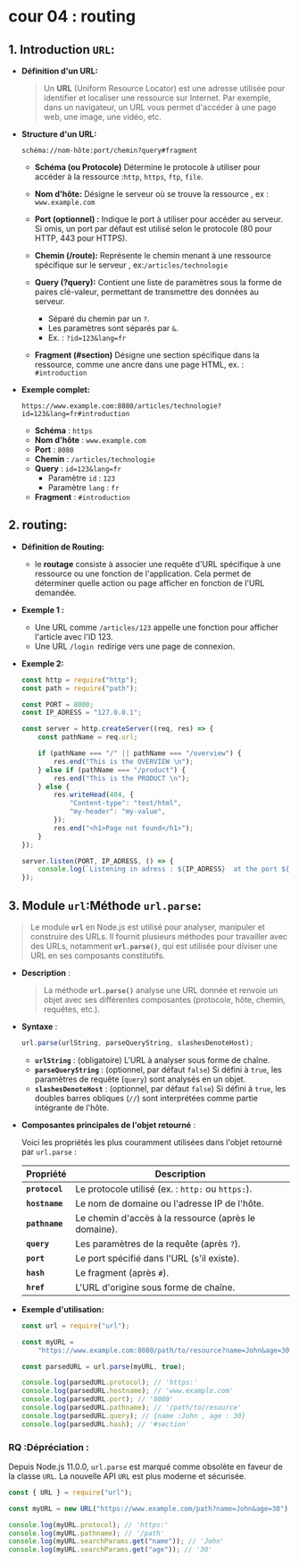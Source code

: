 # cour 04 : **routing**

## 1. **Introduction `URL`:**

-   **Définition d'un URL:**

    > Un **URL** (Uniform Resource Locator) est une adresse utilisée pour identifier et localiser une ressource sur Internet. Par exemple, dans un navigateur, un URL vous permet d'accéder à une page web, une image, une vidéo, etc.

-   **Structure d'un URL:**

    ```
    schéma://nom-hôte:port/chemin?query#fragment
    ```

    -   **Schéma (ou Protocole)** Détermine le protocole à utiliser pour accéder à la ressource :`http`, `https`, `ftp`, `file`.

    -   **Nom d'hôte:** Désigne le serveur où se trouve la ressource , ex : `www.example.com`

    -   **Port (optionnel) :** Indique le port à utiliser pour accéder au serveur. Si omis, un port par défaut est utilisé selon le protocole (80 pour HTTP, 443 pour HTTPS).

    -   **Chemin (/route):** Représente le chemin menant à une ressource spécifique sur le serveur , ex:`/articles/technologie`

    -   **Query (?query):** Contient une liste de paramètres sous la forme de paires clé-valeur, permettant de transmettre des données au serveur.

        -   Séparé du chemin par un `?`.
        -   Les paramètres sont séparés par `&`.
        -   Ex. : `?id=123&lang=fr`

    -   **Fragment (#section)** Désigne une section spécifique dans la ressource, comme une ancre dans une page HTML, ex. : `#introduction`

-   **Exemple complet:**

    ```
    https://www.example.com:8080/articles/technologie?id=123&lang=fr#introduction
    ```

    -   **Schéma** : `https`
    -   **Nom d'hôte** : `www.example.com`
    -   **Port** : `8080`
    -   **Chemin** : `/articles/technologie`
    -   **Query** : `id=123&lang=fr`
        -   Paramètre `id` : `123`
        -   Paramètre `lang` : `fr`
    -   **Fragment** : `#introduction`

## 2. **routing:**

-   **Définition de Routing:**

    -   le **routage** consiste à associer une requête d'URL spécifique à une ressource ou une fonction de l'application. Cela permet de déterminer quelle action ou page afficher en fonction de l'URL demandée.

-   **Exemple 1 :**

    -   Une URL comme `/articles/123` appelle une fonction pour afficher l'article avec l'ID 123.
    -   Une URL `/login `redirige vers une page de connexion.

-   **Exemple 2:**

    ```js
    const http = require("http");
    const path = require("path");

    const PORT = 8000;
    const IP_ADRESS = "127.0.0.1";

    const server = http.createServer((req, res) => {
        const pathName = req.url;

        if (pathName === "/" || pathName === "/overview") {
            res.end("This is the OVERVIEW \n");
        } else if (pathName === "/product") {
            res.end("This is the PRODUCT \n");
        } else {
            res.writeHead(404, {
                "Content-type": "text/html",
                "my-header": "my-value",
            });
            res.end("<h1>Page not found</h1>");
        }
    });

    server.listen(PORT, IP_ADRESS, () => {
        console.log(`Listening in adress : ${IP_ADRESS}  at the port ${PORT}`);
    });
    ```

## 3. **Module `url`:Méthode `url.parse`:**

> Le module **`url`** en Node.js est utilisé pour analyser, manipuler et construire des URLs. Il fournit plusieurs méthodes pour travailler avec des URLs, notamment **`url.parse()`**, qui est utilisée pour diviser une URL en ses composants constitutifs.

-   **Description** :

    > La méthode **`url.parse()`** analyse une URL donnée et renvoie un objet avec ses différentes composantes (protocole, hôte, chemin, requêtes, etc.).

-   **Syntaxe** :

    ```javascript
    url.parse(urlString, parseQueryString, slashesDenoteHost);
    ```

    -   **`urlString`** : (obligatoire) L'URL à analyser sous forme de chaîne.
    -   **`parseQueryString`** : (optionnel, par défaut `false`) Si défini à `true`, les paramètres de requête (`query`) sont analysés en un objet.
    -   **`slashesDenoteHost`** : (optionnel, par défaut `false`) Si défini à `true`, les doubles barres obliques (`//`) sont interprétées comme partie intégrante de l'hôte.

-   **Composantes principales de l'objet retourné** :

    Voici les propriétés les plus couramment utilisées dans l'objet retourné par `url.parse` :

    | **Propriété**  | **Description**                                      |
    | -------------- | ---------------------------------------------------- |
    | **`protocol`** | Le protocole utilisé (ex. : `http:` ou `https:`).    |
    | **`hostname`** | Le nom de domaine ou l'adresse IP de l'hôte.         |
    | **`pathname`** | Le chemin d'accès à la ressource (après le domaine). |
    | **`query`**    | Les paramètres de la requête (après `?`).            |
    | **`port`**     | Le port spécifié dans l'URL (s'il existe).           |
    | **`hash`**     | Le fragment (après `#`).                             |
    | **`href`**     | L'URL d'origine sous forme de chaîne.                |

-   **Exemple d'utilisation:**

    ```javascript
    const url = require("url");

    const myURL =
        "https://www.example.com:8080/path/to/resource?name=John&age=30#section";

    const parsedURL = url.parse(myURL, true);

    console.log(parsedURL.protocol); // 'https:'
    console.log(parsedURL.hostname); // 'www.example.com'
    console.log(parsedURL.port); // '8080'
    console.log(parsedURL.pathname); // '/path/to/resource'
    console.log(parsedURL.query); // {name :John , age : 30}
    console.log(parsedURL.hash); // '#section'
    ```

### **RQ :Dépréciation** :

Depuis Node.js 11.0.0, `url.parse` est marqué comme obsolète en faveur de la classe `URL`. La nouvelle API `URL` est plus moderne et sécurisée.

```javascript
const { URL } = require("url");

const myURL = new URL("https://www.example.com/path?name=John&age=30");

console.log(myURL.protocol); // 'https:'
console.log(myURL.pathname); // '/path'
console.log(myURL.searchParams.get("name")); // 'John'
console.log(myURL.searchParams.get("age")); // '30'
```
